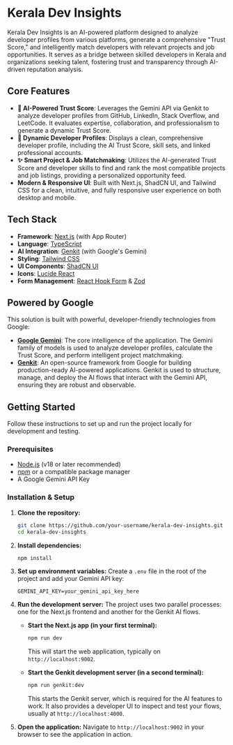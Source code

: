 # Kerala Dev Insights

Kerala Dev Insights is an AI-powered platform designed to analyze developer profiles from various platforms, generate a comprehensive "Trust Score," and intelligently match developers with relevant projects and job opportunities. It serves as a bridge between skilled developers in Kerala and organizations seeking talent, fostering trust and transparency through AI-driven reputation analysis.

## Core Features

-   **🤖 AI-Powered Trust Score**: Leverages the Gemini API via Genkit to analyze developer profiles from GitHub, LinkedIn, Stack Overflow, and LeetCode. It evaluates expertise, collaboration, and professionalism to generate a dynamic Trust Score.
-   **👤 Dynamic Developer Profiles**: Displays a clean, comprehensive developer profile, including the AI Trust Score, skill sets, and linked professional accounts.
-   **✨ Smart Project & Job Matchmaking**: Utilizes the AI-generated Trust Score and developer skills to find and rank the most compatible projects and job listings, providing a personalized opportunity feed.
-   **Modern & Responsive UI**: Built with Next.js, ShadCN UI, and Tailwind CSS for a clean, intuitive, and fully responsive user experience on both desktop and mobile.

## Tech Stack

-   **Framework**: [Next.js](https://nextjs.org/) (with App Router)
-   **Language**: [TypeScript](https://www.typescriptlang.org/)
-   **AI Integration**: [Genkit](https://firebase.google.com/docs/genkit) (with Google's Gemini)
-   **Styling**: [Tailwind CSS](https://tailwindcss.com/)
-   **UI Components**: [ShadCN UI](https://ui.shadcn.com/)
-   **Icons**: [Lucide React](https://lucide.dev/)
-   **Form Management**: [React Hook Form](https://react-hook-form.com/) & [Zod](https://zod.dev/)

## Powered by Google

This solution is built with powerful, developer-friendly technologies from Google:

-   **[Google Gemini](https://deepmind.google/technologies/gemini/)**: The core intelligence of the application. The Gemini family of models is used to analyze developer profiles, calculate the Trust Score, and perform intelligent project matchmaking.
-   **[Genkit](https://firebase.google.com/docs/genkit)**: An open-source framework from Google for building production-ready AI-powered applications. Genkit is used to structure, manage, and deploy the AI flows that interact with the Gemini API, ensuring they are robust and observable.

## Getting Started

Follow these instructions to set up and run the project locally for development and testing.

### Prerequisites

-   [Node.js](https://nodejs.org/en) (v18 or later recommended)
-   [npm](https://www.npmjs.com/) or a compatible package manager
-   A Google Gemini API Key

### Installation & Setup

1.  **Clone the repository:**
    ```bash
    git clone https://github.com/your-username/kerala-dev-insights.git
    cd kerala-dev-insights
    ```

2.  **Install dependencies:**
    ```bash
    npm install
    ```

3.  **Set up environment variables:**
    Create a `.env` file in the root of the project and add your Gemini API key:
    ```env
    GEMINI_API_KEY=your_gemini_api_key_here
    ```

4.  **Run the development server:**
    The project uses two parallel processes: one for the Next.js frontend and another for the Genkit AI flows.

    -   **Start the Next.js app (in your first terminal):**
        ```bash
        npm run dev
        ```
        This will start the web application, typically on `http://localhost:9002`.

    -   **Start the Genkit development server (in a second terminal):**
        ```bash
        npm run genkit:dev
        ```
        This starts the Genkit server, which is required for the AI features to work. It also provides a developer UI to inspect and test your flows, usually at `http://localhost:4000`.

5.  **Open the application:**
    Navigate to `http://localhost:9002` in your browser to see the application in action.
